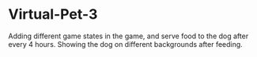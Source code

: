 # Virtual-Pet-3
Adding different game states in the game, and serve food to the dog after every 4 hours. Showing the dog on different backgrounds after feeding.
